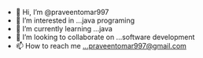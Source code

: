 - 👋 Hi, I’m @praveentomar997
- 👀 I’m interested in ...java programing 
- 🌱 I’m currently learning ...java
- 💞️ I’m looking to collaborate on ...software development
- 📫 How to reach me ...praveentomar997@gmail.com

<!---
praveentomar997/praveentomar997 is a ✨ special ✨ repository because its `README.md` (this file) appears on your GitHub profile.
You can click the Preview link to take a look at your changes.
--->
